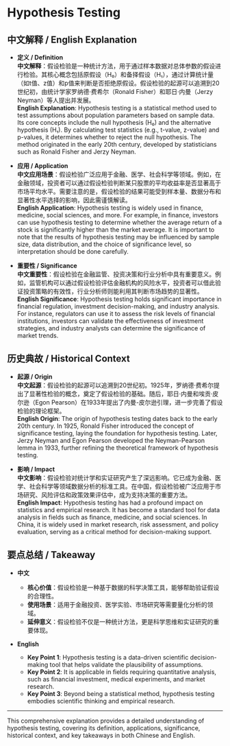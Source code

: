 # Hypothesis Testing

## 中文解释 / English Explanation

* **定义 / Definition**  
  **中文解释**：假设检验是一种统计方法，用于通过样本数据对总体参数的假设进行检验。其核心概念包括原假设（H₀）和备择假设（H₁），通过计算统计量（如t值、z值）和p值来判断是否拒绝原假设。假设检验的起源可以追溯到20世纪初，由统计学家罗纳德·费希尔（Ronald Fisher）和耶日·内曼（Jerzy Neyman）等人提出并发展。  
  **English Explanation**: Hypothesis testing is a statistical method used to test assumptions about population parameters based on sample data. Its core concepts include the null hypothesis (H₀) and the alternative hypothesis (H₁). By calculating test statistics (e.g., t-value, z-value) and p-values, it determines whether to reject the null hypothesis. The method originated in the early 20th century, developed by statisticians such as Ronald Fisher and Jerzy Neyman.

* **应用 / Application**  
  **中文应用场景**：假设检验广泛应用于金融、医学、社会科学等领域。例如，在金融领域，投资者可以通过假设检验判断某只股票的平均收益率是否显著高于市场平均水平。需要注意的是，假设检验的结果可能受到样本量、数据分布和显著性水平选择的影响，因此需谨慎解读。  
  **English Application**: Hypothesis testing is widely used in finance, medicine, social sciences, and more. For example, in finance, investors can use hypothesis testing to determine whether the average return of a stock is significantly higher than the market average. It is important to note that the results of hypothesis testing may be influenced by sample size, data distribution, and the choice of significance level, so interpretation should be done carefully.

* **重要性 / Significance**  
  **中文重要性**：假设检验在金融监管、投资决策和行业分析中具有重要意义。例如，监管机构可以通过假设检验评估金融机构的风险水平，投资者可以借此验证投资策略的有效性，行业分析师则能利用其判断市场趋势的显著性。  
  **English Significance**: Hypothesis testing holds significant importance in financial regulation, investment decision-making, and industry analysis. For instance, regulators can use it to assess the risk levels of financial institutions, investors can validate the effectiveness of investment strategies, and industry analysts can determine the significance of market trends.

## 历史典故 / Historical Context

* **起源 / Origin**  
  **中文起源**：假设检验的起源可以追溯到20世纪初。1925年，罗纳德·费希尔提出了显著性检验的概念，奠定了假设检验的基础。随后，耶日·内曼和埃贡·皮尔逊（Egon Pearson）在1933年提出了内曼-皮尔逊引理，进一步完善了假设检验的理论框架。  
  **English Origin**: The origin of hypothesis testing dates back to the early 20th century. In 1925, Ronald Fisher introduced the concept of significance testing, laying the foundation for hypothesis testing. Later, Jerzy Neyman and Egon Pearson developed the Neyman-Pearson lemma in 1933, further refining the theoretical framework of hypothesis testing.

* **影响 / Impact**  
  **中文影响**：假设检验对统计学和实证研究产生了深远影响。它已成为金融、医学、社会科学等领域数据分析的标准工具。在中国，假设检验被广泛应用于市场研究、风险评估和政策效果评估中，成为支持决策的重要方法。  
  **English Impact**: Hypothesis testing has had a profound impact on statistics and empirical research. It has become a standard tool for data analysis in fields such as finance, medicine, and social sciences. In China, it is widely used in market research, risk assessment, and policy evaluation, serving as a critical method for decision-making support.

## 要点总结 / Takeaway

* **中文**  
  - **核心价值**：假设检验是一种基于数据的科学决策工具，能够帮助验证假设的合理性。  
  - **使用场景**：适用于金融投资、医学实验、市场研究等需要量化分析的领域。  
  - **延伸意义**：假设检验不仅是一种统计方法，更是科学思维和实证研究的重要体现。

* **English**  
  - **Key Point 1**: Hypothesis testing is a data-driven scientific decision-making tool that helps validate the plausibility of assumptions.  
  - **Key Point 2**: It is applicable in fields requiring quantitative analysis, such as financial investment, medical experiments, and market research.  
  - **Key Point 3**: Beyond being a statistical method, hypothesis testing embodies scientific thinking and empirical research.

---

This comprehensive explanation provides a detailed understanding of hypothesis testing, covering its definition, applications, significance, historical context, and key takeaways in both Chinese and English.
